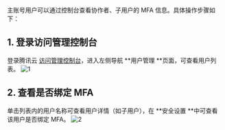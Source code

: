 主账号用户可以通过控制台查看协作者、子用户的 MFA 信息。具体操作步骤如下：
## 1. 登录访问管理控制台
登录腾讯云 [访问管理控制台](https://console.cloud.tencent.com/cam)，进入左侧导航 **用户管理 **页面，可查看用户列表。
![1](https://main.qcloudimg.com/raw/b46bf90a7060eec4861e060f1c163404.png)
## 2. 查看是否绑定 MFA
单击列表内的用户名称可查看用户详情（如子用户），在 **安全设置 **中可查看该用户是否绑定 MFA。
![2](https://main.qcloudimg.com/raw/f53b93079898cef719f95df1b399aeb6.png)
